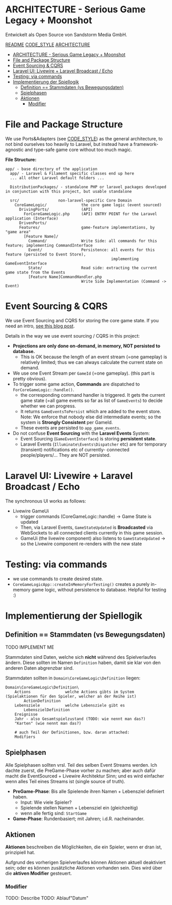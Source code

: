 # ARCHITECTURE - Serious Game Legacy + Moonshot

Entwickelt als Open Source von Sandstorm Media GmbH.

[README](README.md) [CODE_STYLE](CODE_STYLE.md) [ARCHITECTURE](ARCHITECTURE.md)

<!-- TOC -->
* [ARCHITECTURE - Serious Game Legacy + Moonshot](#architecture---serious-game-legacy--moonshot)
* [File and Package Structure](#file-and-package-structure)
* [Event Sourcing & CQRS](#event-sourcing--cqrs)
* [Laravel UI: Livewire + Laravel Broadcast / Echo](#laravel-ui-livewire--laravel-broadcast--echo)
* [Testing: via commands](#testing-via-commands)
* [Implementierung der Spiellogik](#implementierung-der-spiellogik)
  * [Definition == Stammdaten (vs Bewegungsdaten)](#definition--stammdaten-vs-bewegungsdaten)
  * [Spielphasen](#spielphasen)
  * [Aktionen](#aktionen)
    * [Modifier](#modifier)
<!-- TOC -->

# File and Package Structure

We use Ports&Adapters (see [CODE_STYLE](CODE_STYLE.md)) as the general architecture, to
not bind ourselves too heavily to Laravel, but instead have a framework-agnostic and type-safe
game core without too much magic.

**File Structure:**

```
app/ - base directory of the application
  app/ - Laravel & Filament specific classes end up here
  ... all other Laravel default folders ...
  
  DistributionPackages/ - standalone PHP or laravel packages developed in conjunction with this project, but usable standalone
  
  src/                 non-laravel-specific Core Domain
    CoreGameLogic/               the core game logic (event sourced)
      DrivingPorts/              (API)
        ForCoreGameLogic.php     (API) ENTRY POINT for the Laravel application (Interface)
      DrivenPorts/
      Features/                  game-feature implementations, by "game area"
        [Feature Name]/
          Command/               Write Side: all commands for this feature; implementing CommandInterface
          Event/                 Persistence: all events for this feature (persisted to Event Store),
                                              implementing GameEventInterface
          State/                 Read side: extracting the current game state from the Events
          [Feature Name]CommandHandler.php
                                 Write Side Implementation (Command -> Event) 
```

# Event Sourcing & CQRS

We use Event Sourcing and CQRS for storing the core game state. If you need an intro, [see this blog post](https://sandstorm.de/blog/posts/event-sourcing-and-cqrs/).

Details in the way we use event sourcing / CQRS in this project:

- **Projections are only done on-demand, in memory, NOT persisted to database.**
  - This is OK because the length of an event stream (=one gameplay) is relatively limited; thus
    we can always calculate the current state on demand.
- We use one Event Stream per `GameId` (=one gameplay). (this part is pretty obvious).
- To trigger some game action, **Commands** are dispatched to `ForCoreGameLogic::handle()`.
  - the corresponding command handler is triggered. It gets the current game state (=all game events so far
    as list of `GameEvents`) to decide whether we can progress.
  - It returns `GameEventsToPersist` which are added to the event store. Note: We enforce that nobody else did
    intermediate events; so the system is **Strongly Consistent** per GameId.
  - These events are persisted to `app_game_events`.
- Do not confuse **Event Sourcing** with the **Laravel Events** System:
  - Event Sourcing (`GameEventInterface`) is storing **persistent state**.
  - Laravel Events (`Illuminate\Events\Dispatcher` etc) are for temporary (transient) notifications etc of currently-
    connected people/players/... They are NOT persisted.


# Laravel UI: Livewire + Laravel Broadcast / Echo

The synchronous UI works as follows:

- Livewire GameUi
  - trigger commands (CoreGameLogic::handle) -> Game State is updated
  - Then, via Laravel Events, `GameStateUpdated` is **Broadcasted** via WebSockets to all connected clients
    currently in this game session.
  - GameUi (the livewire component) also listens to `GameStateUpdated` -> so the Livewire component re-renders with the new state

# Testing: via commands

- we use commands to create desired state.
- `CoreGameLogicApp::createInMemoryForTesting()` creates a purely in-memory game logic, without persistence to database.
  Helpful for testing :)

# Implementierung der Spiellogik

## Definition == Stammdaten (vs Bewegungsdaten)

TODO IMPLEMENT ME

Stammdaten sind Daten, welche sich **nicht** während des Spielverlaufes ändern. Diese sollten im Namen `Definition`
haben, damit sie klar von den anderen Daten abgrenzbar sind.

Stammdaten sollten in `Domain\CoreGameLogic\Definition` liegen:

```
Domain\CoreGameLogic\Definition\
    Actions               welche Actions gibts im System (Spielaktionen für den Spieler, welcher an der Reihe ist)
        ActionDefinition 
    Lebensziele           welche Lebensziele gibt es
        LebenszielDefinition
    Ereignisse
    Jahr - also Gesamtspielzustand (TODO: wie nennt man das?)
    "Karten" (wie nennt man das?)

    # auch Teil der Definitionen, bzw. daran attached:
    Modifiers
```

## Spielphasen

Alle Spielphasen sollten vrsl. Teil des selben Event Streams werden. Ich dachte zuerst, die PreGame-Phase vorher
zu machen; aber auch dafür macht die EventSourced + Livewire Architektur Sinn; und es wird einfacher wenn alles
Teil eines Streams ist (single source of truth).

- **PreGame-Phase**: Bis alle Spielende ihren Namen + Lebensziel definiert haben.
  - Input: Wie viele Spieler?
  - Spielende stellen Namen + Lebensziel ein (gleichzeitig)
  - wenn alle fertig sind: `StartGame`
- **Game-Phase**: Rundenbasiert; mit Jahren; i.d.R. nacheinander.

## Aktionen

**Aktionen** beschreiben die Möglichkeiten, die ein Spieler, wenn er dran ist, prinzipiell hat.

Aufgrund des vorherigen Spielverlaufes können Aktionen aktuell deaktiviert sein; oder es können
zusätzliche Aktionen vorhanden sein. Dies wird über die **aktiven Modifier** gesteuert.

### Modifier

TODO: Describe
TODO: Ablauf"Datum"
